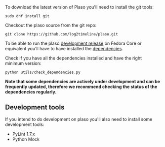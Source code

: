 To download the latest version of Plaso you'll need to install the git tools:
```
sudo dnf install git
```

Checkout the plaso source from the git repo:
```
git clone https://github.com/log2timeline/plaso.git
```

To be able to run the plaso [development release](https://github.com/log2timeline/plaso/wiki/Releases-and-roadmap) on Fedora Core or equivalent you'll have to have installed the [dependencies](https://github.com/log2timeline/plaso/wiki/Dependencies).

Check if you have all the dependencies installed and have the right minimum version:
```
python utils/check_dependencies.py
```

**Note that some dependencies are actively under development and can be frequently updated, therefore we recommend checking the status of the dependencies regularly.**

## Development tools
If you intend to do development on plaso you'll also need to install some development tools:

* PyLint 1.7.x
* Python Mock

